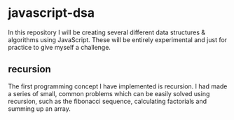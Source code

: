 # javascript-dsa

In this repository I will be creating several different data structures & algorithms using JavaScript.
These will be entirely experimental and just for practice to give myself a challenge.

## recursion

The first programming concept I have implemented is recursion. I had made a series of small, common problems which can be easily solved using recursion, such as the fibonacci sequence, calculating factorials and summing up an array.
